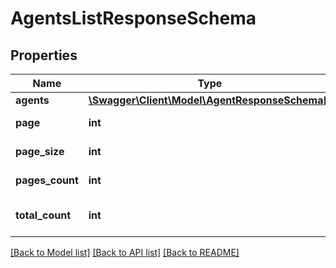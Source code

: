 # AgentsListResponseSchema

## Properties
Name | Type | Description | Notes
------------ | ------------- | ------------- | -------------
**agents** | [**\Swagger\Client\Model\AgentResponseSchema[]**](AgentResponseSchema.md) | Сотрудники | 
**page** | **int** | Номер страницы | 
**page_size** | **int** | Размер страницы | 
**pages_count** | **int** | Количество страниц | 
**total_count** | **int** | Общее количество сабегетов | 

[[Back to Model list]](../README.md#documentation-for-models) [[Back to API list]](../README.md#documentation-for-api-endpoints) [[Back to README]](../README.md)


